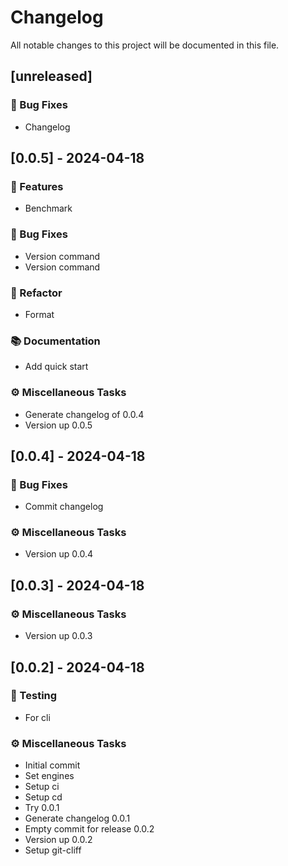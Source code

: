 # Changelog

All notable changes to this project will be documented in this file.

## [unreleased]

### 🐛 Bug Fixes

- Changelog

## [0.0.5] - 2024-04-18

### 🚀 Features

- Benchmark

### 🐛 Bug Fixes

- Version command
- Version command

### 🚜 Refactor

- Format

### 📚 Documentation

- Add quick start

### ⚙️ Miscellaneous Tasks

- Generate changelog of 0.0.4
- Version up 0.0.5

## [0.0.4] - 2024-04-18

### 🐛 Bug Fixes

- Commit changelog

### ⚙️ Miscellaneous Tasks

- Version up 0.0.4

## [0.0.3] - 2024-04-18

### ⚙️ Miscellaneous Tasks

- Version up 0.0.3

## [0.0.2] - 2024-04-18

### 🧪 Testing

- For cli

### ⚙️ Miscellaneous Tasks

- Initial commit
- Set engines
- Setup ci
- Setup cd
- Try 0.0.1
- Generate changelog 0.0.1
- Empty commit for release 0.0.2
- Version up 0.0.2
- Setup git-cliff

<!-- generated by git-cliff -->
